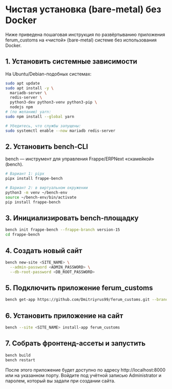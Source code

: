 # Чистая установка (bare-metal) без Docker

Ниже приведена пошаговая инструкция по развёртыванию приложения ferum_customs
на «чистой» (bare-metal) системе без использования Docker.

## 1. Установить системные зависимости

На Ubuntu/Debian-подобных системах:
```bash
sudo apt update
sudo apt install -y \
  mariadb-server \
  redis-server \
  python3-dev python3-venv python3-pip \
  nodejs npm
# (по желанию) yarn:
sudo npm install --global yarn

# Убедитесь, что службы запущены:
sudo systemctl enable --now mariadb redis-server
```

## 2. Установить bench‑CLI

bench — инструмент для управления Frappe/ERPNext «скамейкой» (bench).
```bash
# Вариант 1: pipx
pipx install frappe-bench

# Вариант 2: в виртуальном окружении
python3 -m venv ~/bench-env
source ~/bench-env/bin/activate
pip install frappe-bench
```

## 3. Инициализировать bench-площадку

```bash
bench init frappe-bench --frappe-branch version-15
cd frappe-bench
```

## 4. Создать новый сайт

```bash
bench new-site <SITE_NAME> \
  --admin-password <ADMIN_PASSWORD> \
  --db-root-password <DB_ROOT_PASSWORD>
```

## 5. Подключить приложение ferum_customs

```bash
bench get-app https://github.com/Dmitriyrus99/ferum_customs.git --branch main
```

## 6. Установить приложение на сайт

```bash
bench --site <SITE_NAME> install-app ferum_customs
```

## 7. Собрать фронтенд-ассеты и запустить

```bash
bench build
bench restart
```

После этого приложение будет доступно по адресу http://localhost:8000
или на указанном порту. Войдите под учётной записью Administrator и паролем,
который вы задали при создании сайта.
